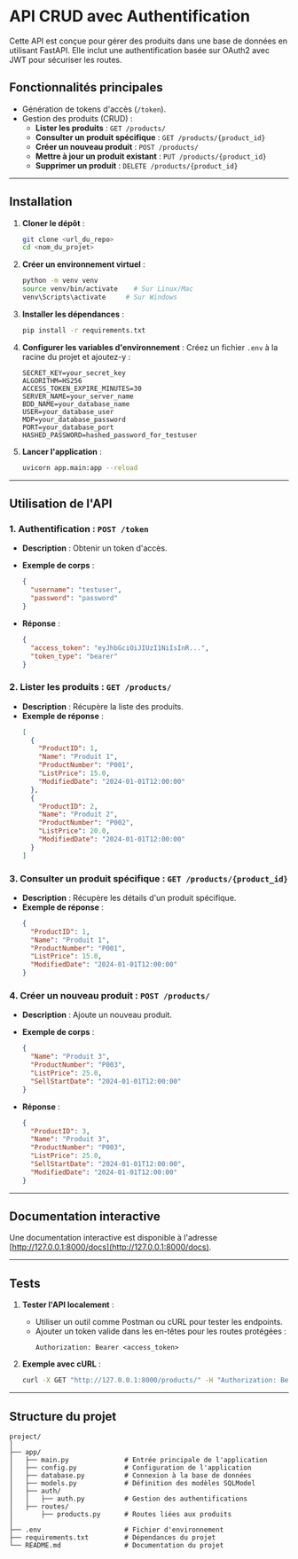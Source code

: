# API CRUD avec Authentification

Cette API est conçue pour gérer des produits dans une base de données en utilisant FastAPI. Elle inclut une authentification basée sur OAuth2 avec JWT pour sécuriser les routes.

## Fonctionnalités principales

- Génération de tokens d'accès (`/token`).
- Gestion des produits (CRUD) :
  - **Lister les produits** : `GET /products/`
  - **Consulter un produit spécifique** : `GET /products/{product_id}`
  - **Créer un nouveau produit** : `POST /products/`
  - **Mettre à jour un produit existant** : `PUT /products/{product_id}`
  - **Supprimer un produit** : `DELETE /products/{product_id}`

---

## Installation

1. **Cloner le dépôt** :
   ```bash
   git clone <url_du_repo>
   cd <nom_du_projet>
   ```

2. **Créer un environnement virtuel** :
   ```bash
   python -m venv venv
   source venv/bin/activate    # Sur Linux/Mac
   venv\Scripts\activate     # Sur Windows
   ```

3. **Installer les dépendances** :
   ```bash
   pip install -r requirements.txt
   ```

4. **Configurer les variables d'environnement** :
   Créez un fichier `.env` à la racine du projet et ajoutez-y :
   ```env
   SECRET_KEY=your_secret_key
   ALGORITHM=HS256
   ACCESS_TOKEN_EXPIRE_MINUTES=30
   SERVER_NAME=your_server_name
   BDD_NAME=your_database_name
   USER=your_database_user
   MDP=your_database_password
   PORT=your_database_port
   HASHED_PASSWORD=hashed_password_for_testuser
   ```

5. **Lancer l'application** :
   ```bash
   uvicorn app.main:app --reload
   ```

---

## Utilisation de l'API

### 1. **Authentification** : `POST /token`
- **Description** : Obtenir un token d'accès.
- **Exemple de corps** :
  ```json
  {
    "username": "testuser",
    "password": "password"
  }
  ```

- **Réponse** :
  ```json
  {
    "access_token": "eyJhbGciOiJIUzI1NiIsInR...",
    "token_type": "bearer"
  }
  ```

### 2. **Lister les produits** : `GET /products/`
- **Description** : Récupère la liste des produits.
- **Exemple de réponse** :
  ```json
  [
    {
      "ProductID": 1,
      "Name": "Produit 1",
      "ProductNumber": "P001",
      "ListPrice": 15.0,
      "ModifiedDate": "2024-01-01T12:00:00"
    },
    {
      "ProductID": 2,
      "Name": "Produit 2",
      "ProductNumber": "P002",
      "ListPrice": 20.0,
      "ModifiedDate": "2024-01-01T12:00:00"
    }
  ]
  ```

### 3. **Consulter un produit spécifique** : `GET /products/{product_id}`
- **Description** : Récupère les détails d'un produit spécifique.
- **Exemple de réponse** :
  ```json
  {
    "ProductID": 1,
    "Name": "Produit 1",
    "ProductNumber": "P001",
    "ListPrice": 15.0,
    "ModifiedDate": "2024-01-01T12:00:00"
  }
  ```

### 4. **Créer un nouveau produit** : `POST /products/`
- **Description** : Ajoute un nouveau produit.
- **Exemple de corps** :
  ```json
  {
    "Name": "Produit 3",
    "ProductNumber": "P003",
    "ListPrice": 25.0,
    "SellStartDate": "2024-01-01T12:00:00"
  }
  ```

- **Réponse** :
  ```json
  {
    "ProductID": 3,
    "Name": "Produit 3",
    "ProductNumber": "P003",
    "ListPrice": 25.0,
    "SellStartDate": "2024-01-01T12:00:00",
    "ModifiedDate": "2024-01-01T12:00:00"
  }
  ```

---

## Documentation interactive

Une documentation interactive est disponible à l'adresse [http://127.0.0.1:8000/docs](http://127.0.0.1:8000/docs).

---

## Tests

1. **Tester l'API localement** :
   - Utiliser un outil comme Postman ou cURL pour tester les endpoints.
   - Ajouter un token valide dans les en-têtes pour les routes protégées :
     ```
     Authorization: Bearer <access_token>
     ```

2. **Exemple avec cURL** :
   ```bash
   curl -X GET "http://127.0.0.1:8000/products/" -H "Authorization: Bearer <access_token>"
   ```

---

## Structure du projet

```
project/
│
├── app/
│   ├── main.py              # Entrée principale de l'application
│   ├── config.py            # Configuration de l'application
│   ├── database.py          # Connexion à la base de données
│   ├── models.py            # Définition des modèles SQLModel
│   ├── auth/
│   │   ├── auth.py          # Gestion des authentifications
│   ├── routes/
│       ├── products.py      # Routes liées aux produits
│
├── .env                     # Fichier d'environnement
├── requirements.txt         # Dépendances du projet
└── README.md                # Documentation du projet
```
